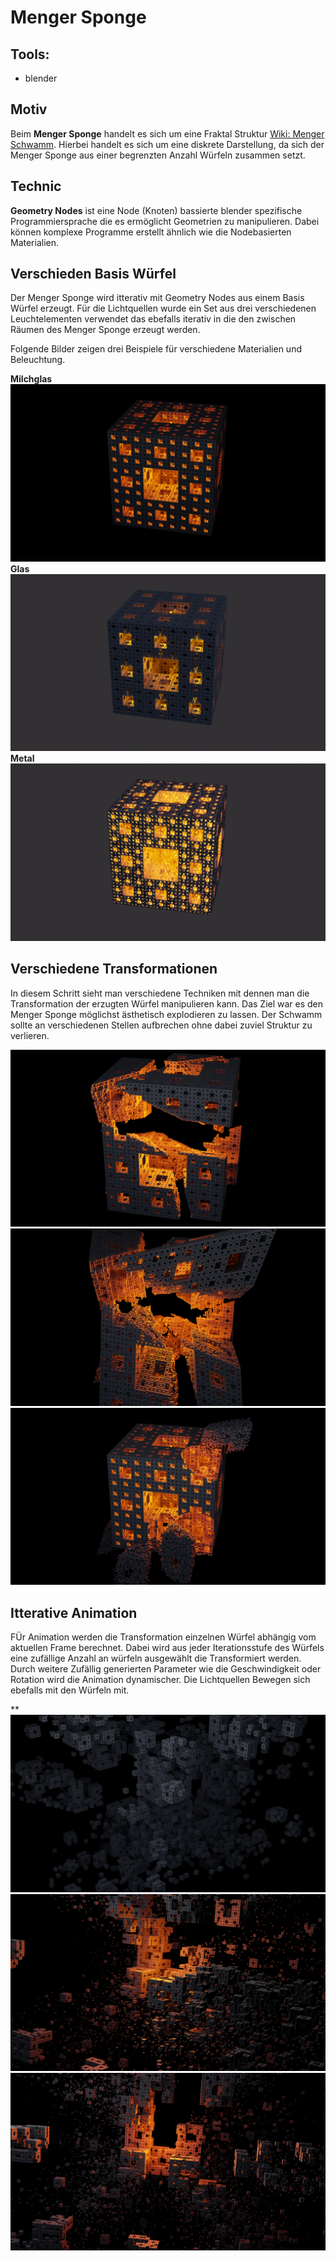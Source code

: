 # Menger Sponge
## Tools:
- blender

## Motiv
Beim  **Menger Sponge** handelt es sich um eine Fraktal Struktur [Wiki: Menger Schwamm](https://de.wikipedia.org/wiki/Menger-Schwamm). 
Hierbei handelt es sich um eine diskrete Darstellung, da sich der Menger Sponge aus einer begrenzten Anzahl Würfeln zusammen setzt.

## Technic
**Geometry Nodes** 
ist eine Node (Knoten) bassierte blender spezifische Programmiersprache die es ermöglicht Geometrien zu manipulieren. Dabei können komplexe Programme erstellt ähnlich wie die Nodebasierten Materialien.



## Verschieden Basis Würfel  
Der Menger Sponge wird itterativ mit Geometry Nodes aus einem Basis Würfel erzeugt. Für die Lichtquellen wurde ein Set aus drei verschiedenen Leuchtelementen verwendet das ebefalls iterativ in die den zwischen Räumen des Menger Sponge erzeugt werden. 

Folgende Bilder zeigen drei Beispiele für verschiedene Materialien und Beleuchtung. 

**Milchglas**
![Menger Sponge](https://github.com/LeoFelice/ArtWork/blob/main/MengerSponge/Images/Render03.png?raw=true)
**Glas**
![Menger Sponge](https://github.com/LeoFelice/ArtWork/blob/main/MengerSponge/Images/Render01.png?raw=true)
**Metal**
![Menger Sponge](https://github.com/LeoFelice/ArtWork/blob/main/MengerSponge/Images/Render02.png?raw=true)

## Verschiedene Transformationen
In diesem Schritt sieht man verschiedene Techniken mit dennen man die Transformation der erzugten Würfel manipulieren kann. 
Das Ziel war es den Menger Sponge möglichst ästhetisch explodieren zu lassen. Der Schwamm sollte an verschiedenen Stellen aufbrechen ohne dabei zuviel Struktur zu verlieren. 

![Menger Sponge](https://github.com/LeoFelice/ArtWork/blob/main/MengerSponge/Images/Render04.png?raw=true)
![Menger Sponge](https://github.com/LeoFelice/ArtWork/blob/main/MengerSponge/Images/Render05.png?raw=true)
![Menger Sponge](https://github.com/LeoFelice/ArtWork/blob/main/MengerSponge/Images/Render06.png?raw=true)

## Itterative Animation
FÜr Animation werden die Transformation einzelnen Würfel abhängig vom aktuellen Frame berechnet. Dabei wird aus jeder Iterationsstufe des Würfels eine zufällige Anzahl an würfeln ausgewählt die Transformiert werden. Durch weitere Zufällig generierten Parameter wie die Geschwindigkeit oder Rotation wird die Animation dynamischer. Die Lichtquellen Bewegen sich ebefalls mit den Würfeln mit. 

**
![Menger Sponge](https://github.com/LeoFelice/ArtWork/blob/main/MengerSponge/Images/renderCubeAnim.png?raw=true)
![Menger Sponge](https://github.com/LeoFelice/ArtWork/blob/main/MengerSponge/Images/renderCubeAnimBigLight.png?raw=true)
![Menger Sponge](https://github.com/LeoFelice/ArtWork/blob/main/MengerSponge/Images/renderCubeAnimwith%20light.png?raw=true)

